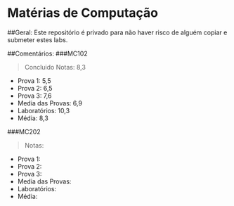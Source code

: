 Matérias de Computação
==
##Geral:
Este repositório é privado para não haver risco de alguém copiar e submeter estes labs.

##Comentários:
###MC102
> Concluido
Notas: 8,3
  * Prova 1: 5,5
  * Prova 2: 6,5
  * Prova 3: 7,6
  * Media das Provas: 6,9
  * Laboratórios: 10,3
  * Média: 8,3
  
###MC202
> Notas:
  * Prova 1: 
  * Prova 2: 
  * Prova 3: 
  * Media das Provas: 
  * Laboratórios: 
  * Média: 
